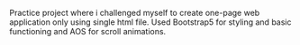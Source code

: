 Practice project where i challenged myself to create one-page web application only using single html file. Used Bootstrap5 for styling and basic functioning and AOS for scroll animations.
